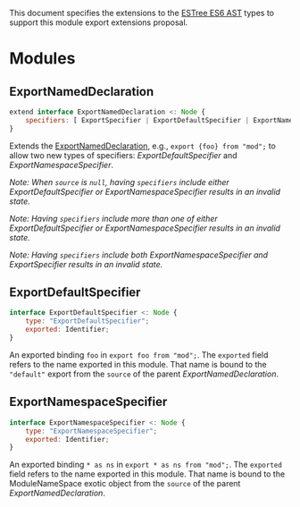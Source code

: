 This document specifies the extensions to the [ESTree ES6 AST](https://github.com/estree/estree/blob/master/es6.md)
types to support this module export extensions proposal.


# Modules

## ExportNamedDeclaration

```js
extend interface ExportNamedDeclaration <: Node {
    specifiers: [ ExportSpecifier | ExportDefaultSpecifier | ExportNamespaceSpecifier ];
}
```

Extends the [ExportNamedDeclaration](https://github.com/estree/estree/blob/master/es6.md#exportnameddeclaration),
e.g., `export {foo} from "mod";` to allow two new types of specifiers:
*ExportDefaultSpecifier* and *ExportNamespaceSpecifier*.

_Note: When `source` is `null`, having `specifiers` include either
*ExportDefaultSpecifier* or *ExportNamespaceSpecifier* results in an invalid state._

_Note: Having `specifiers` include more than one of either
*ExportDefaultSpecifier* or *ExportNamespaceSpecifier* results in an invalid state._

_Note: Having `specifiers` include both *ExportNamespaceSpecifier* and
*ExportSpecifier* results in an invalid state._



## ExportDefaultSpecifier

```js
interface ExportDefaultSpecifier <: Node {
    type: "ExportDefaultSpecifier";
    exported: Identifier;
}
```

An exported binding `foo` in `export foo from "mod";`. The `exported` field
refers to the name exported in this module. That name is bound to the
`"default"` export from the `source` of the parent *ExportNamedDeclaration*.


## ExportNamespaceSpecifier

```js
interface ExportNamespaceSpecifier <: Node {
    type: "ExportNamespaceSpecifier";
    exported: Identifier;
}
```

An exported binding `* as ns` in `export * as ns from "mod";`. The `exported`
field refers to the name exported in this module. That name is bound to the
ModuleNameSpace exotic object from the `source` of the parent *ExportNamedDeclaration*.
